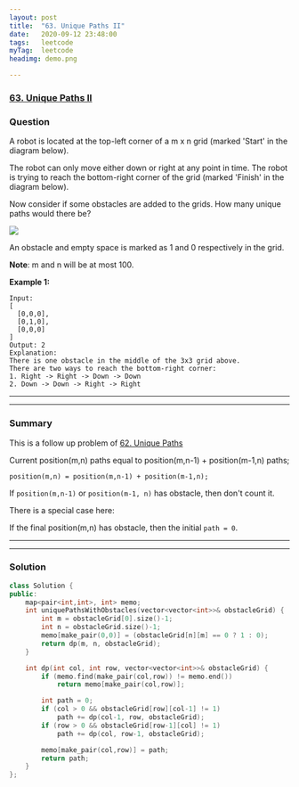 ```yaml
---
layout: post
title:  "63. Unique Paths II"
date:   2020-09-12 23:48:00
tags:	leetcode
myTag:	leetcode
headimg: demo.png

---
```


### [63. Unique Paths II](https://leetcode.com/problems/unique-paths-ii/)

### Question

A robot is located at the top-left corner of a m x n grid (marked 'Start' in the diagram below).

The robot can only move either down or right at any point in time. The robot is trying to reach the bottom-right corner of the grid (marked 'Finish' in the diagram below).

Now consider if some obstacles are added to the grids. How many unique paths would there be?

![](https://assets.leetcode.com/uploads/2018/10/22/robot_maze.png)

An obstacle and empty space is marked as 1 and 0 respectively in the grid.

**Note**: m and n will be at most 100.

**Example 1:**

```
Input:
[
  [0,0,0],
  [0,1,0],
  [0,0,0]
]
Output: 2
Explanation:
There is one obstacle in the middle of the 3x3 grid above.
There are two ways to reach the bottom-right corner:
1. Right -> Right -> Down -> Down
2. Down -> Down -> Right -> Right
```

---
---

### Summary

This is a follow up problem of [62. Unique Paths](https://leetcode.com/problems/unique-paths/)

Current position(m,n) paths equal to position(m,n-1) + position(m-1,n) paths;

    position(m,n) = position(m,n-1) + position(m-1,n);

If `position(m,n-1)` or `position(m-1, n)` has obstacle, then don't count it.

There is a special case here:

If the final position(m,n) has obstacle, then the initial `path = 0`.

---
---

### Solution

```cpp
class Solution {
public:
    map<pair<int,int>, int> memo;
    int uniquePathsWithObstacles(vector<vector<int>>& obstacleGrid) {
        int m = obstacleGrid[0].size()-1;
        int n = obstacleGrid.size()-1;
        memo[make_pair(0,0)] = (obstacleGrid[n][m] == 0 ? 1 : 0);
        return dp(m, n, obstacleGrid);
    }

    int dp(int col, int row, vector<vector<int>>& obstacleGrid) {
        if (memo.find(make_pair(col,row)) != memo.end())
            return memo[make_pair(col,row)];

        int path = 0;
        if (col > 0 && obstacleGrid[row][col-1] != 1)
            path += dp(col-1, row, obstacleGrid);
        if (row > 0 && obstacleGrid[row-1][col] != 1)
            path += dp(col, row-1, obstacleGrid);

        memo[make_pair(col,row)] = path;
        return path;
    }
};
```
